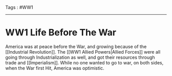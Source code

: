 Tags : #WW1
___
# WW1 Life Before The War
America was at peace before the War, and growing because of the [[Industrial Revolution]]. The [[WW1 Allied Powers|Allied Forces]] were all going through Industrialization as well, and got their resources through trade and [[Imperialism]]. While no one wanted to go to war, on both sides, when the War first Hit, America was optimistic.